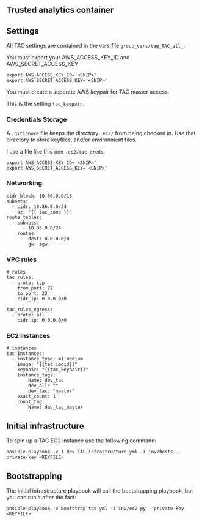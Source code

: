 ## Trusted analytics container

## Settings
All TAC settings are contained in the vars file `group_vars/tag_TAC_all_`:

You must export your AWS_ACCESS_KEY_ID and AWS_SECRET_ACCESS_KEY

    export AWS_ACCESS_KEY_ID='<SNIP>'
    export AWS_SECRET_ACCESS_KEY='<SNIP>'

You must create a seperate AWS keypair for TAC master access.

This is the setting `tac_keypair`.

### Credentials Storage

A `.gitignore` file keeps the directory `.ec2/` from being checked in.
Use that directory to store keyfiles, and/or environment files.

I use a file like this one `.ec2/tac-creds`:

    export AWS_ACCESS_KEY_ID='<SNIP>'
    export AWS_SECRET_ACCESS_KEY='<SNIP>'

### Networking

    cidr_block: 10.86.0.0/16
    subnets:
      - cidr: 10.86.0.0/24
        az: "{{ tac_zone }}"
    route_tables:
      - subnets:
          - 10.86.0.0/24
        routes:
          - dest: 0.0.0.0/0
            gw: igw

### VPC rules

    # rules
    tac_rules:
      - proto: tcp
        from_port: 22
        to_port: 22
        cidr_ip: 0.0.0.0/0
    
    tac_rules_egress:
      - proto: all
        cidr_ip: 0.0.0.0/0

### EC2 Instances

    # instances
    tac_instances:
      - instance_type: m1.medium
        image: "{{tac_imgid}}"
        keypair: "{{tac_keypair}}"
        instance_tags:
            Name: dev_tac
            dev_all: ""
            dev_tac: "master"
        exact_count: 1
        count_tag:
            Name: dev_tac_master

## Initial infrastructure 

To spin up a TAC EC2 instance use the following command:

    ansible-playbook -v 1-dev-TAC-infrastructure.yml -i inv/hosts --private-key <KEYFILE>

## Bootstrapping

The initial infrastructure playbook will call the bootstrapping playbook, but you can run it after the fact:

    ansible-playbook -v bootstrap-tac.yml -i inv/ec2.py --private-key <KEYFILE>
